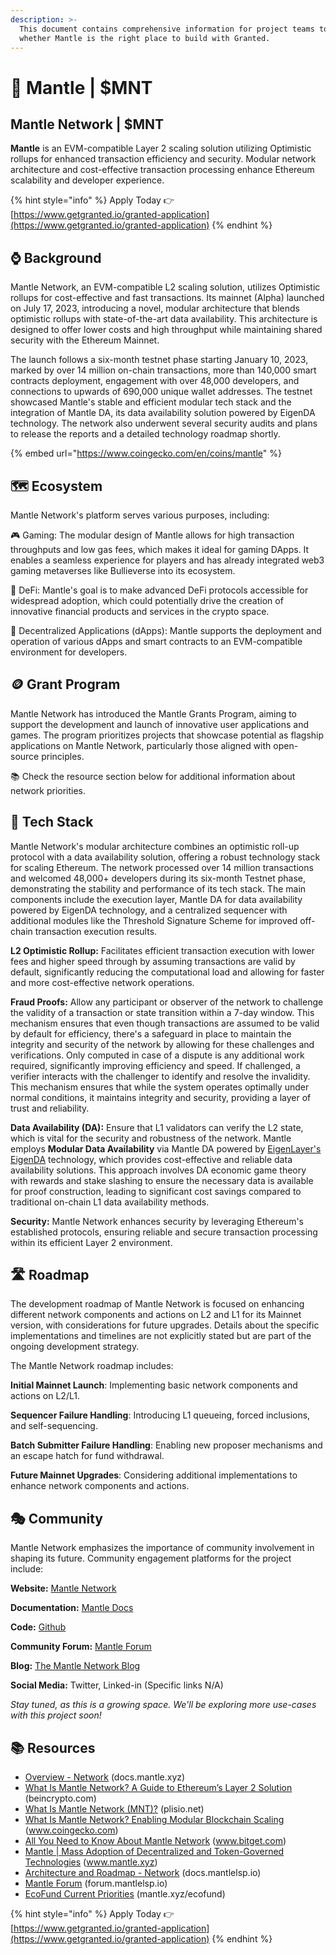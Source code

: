 ```yaml
---
description: >-
  This document contains comprehensive information for project teams to know
  whether Mantle is the right place to build with Granted.
---
```


# 🐩 Mantle | $MNT

## Mantle Network | $MNT

**Mantle** is an EVM-compatible Layer 2 scaling solution utilizing Optimistic rollups for enhanced transaction efficiency and security. Modular network architecture and cost-effective transaction processing enhance Ethereum scalability and developer experience.

{% hint style="info" %}
Apply Today 👉 [https://www.getgranted.io/granted-application](https://www.getgranted.io/granted-application)
{% endhint %}

## ⌚️ Background

Mantle Network, an EVM-compatible L2 scaling solution, utilizes Optimistic rollups for cost-effective and fast transactions. Its mainnet (Alpha) launched on July 17, 2023, introducing a novel, modular architecture that blends optimistic rollups with state-of-the-art data availability. This architecture is designed to offer lower costs and high throughput while maintaining shared security with the Ethereum Mainnet.&#x20;

The launch follows a six-month testnet phase starting January 10, 2023, marked by over 14 million on-chain transactions, more than 140,000 smart contracts deployment, engagement with over 48,000 developers, and connections to upwards of 690,000 unique wallet addresses. The testnet showcased Mantle's stable and efficient modular tech stack and the integration of Mantle DA, its data availability solution powered by EigenDA technology. The network also underwent several security audits and plans to release the reports and a detailed technology roadmap shortly.

{% embed url="https://www.coingecko.com/en/coins/mantle" %}

## 🗺️ Ecosystem

Mantle Network's platform serves various purposes, including:

🎮 Gaming: The modular design of Mantle allows for high transaction throughputs and low gas fees, which makes it ideal for gaming DApps. It enables a seamless experience for players and has already integrated web3 gaming metaverses like Bullieverse into its ecosystem.

🏦 DeFi: Mantle's goal is to make advanced DeFi protocols accessible for widespread adoption, which could potentially drive the creation of innovative financial products and services in the crypto space.

📱 Decentralized Applications (dApps): Mantle supports the deployment and operation of various dApps and smart contracts to an EVM-compatible environment for developers.

## 🪙 Grant Program

Mantle Network has introduced the Mantle Grants Program, aiming to support the development and launch of innovative user applications and games. The program prioritizes projects that showcase potential as flagship applications on Mantle Network, particularly those aligned with open-source principles.&#x20;

📚 Check the resource section below for additional information about network priorities.

## 🧱 Tech Stack

Mantle Network's modular architecture combines an optimistic roll-up protocol with a data availability solution, offering a robust technology stack for scaling Ethereum. The network processed over 14 million transactions and welcomed 48,000+ developers during its six-month Testnet phase, demonstrating the stability and performance of its tech stack. The main components include the execution layer, Mantle DA for data availability powered by EigenDA technology, and a centralized sequencer with additional modules like the Threshold Signature Scheme for improved off-chain transaction execution results.

**L2 Optimistic Rollup:** Facilitates efficient transaction execution with lower fees and higher speed through by assuming transactions are valid by default, significantly reducing the computational load and allowing for faster and more cost-effective network operations.

**Fraud Proofs:** Allow any participant or observer of the network to challenge the validity of a transaction or state transition within a 7-day window. This mechanism ensures that even though transactions are assumed to be valid by default for efficiency, there's a safeguard in place to maintain the integrity and security of the network by allowing for these challenges and verifications. Only computed in case of a dispute is any additional work required, significantly improving efficiency and speed. If challenged, a verifier interacts with the challenger to identify and resolve the invalidity. This mechanism ensures that while the system operates optimally under normal conditions, it maintains integrity and security, providing a layer of trust and reliability.

**Data Availability (DA):** Ensure that L1 validators can verify the L2 state, which is vital for the security and robustness of the network. Mantle employs **Modular Data Availability** via Mantle DA powered by [EigenLayer's EigenDA](https://www.blog.eigenlayer.xyz/tag/eigenda/) technology, which provides cost-effective and reliable data availability solutions. This approach involves DA economic game theory with rewards and stake slashing to ensure the necessary data is available for proof construction, leading to significant cost savings compared to traditional on-chain L1 data availability methods.

**Security:** Mantle Network enhances security by leveraging Ethereum's established protocols, ensuring reliable and secure transaction processing within its efficient Layer 2 environment.

## 🛣️ Roadmap

The development roadmap of Mantle Network is focused on enhancing different network components and actions on L2 and L1 for its Mainnet version, with considerations for future upgrades. Details about the specific implementations and timelines are not explicitly stated but are part of the ongoing development strategy.&#x20;

The Mantle Network roadmap includes:

**Initial Mainnet Launch**: Implementing basic network components and actions on L2/L1.

**Sequencer Failure Handling**: Introducing L1 queueing, forced inclusions, and self-sequencing.

**Batch Submitter Failure Handling**: Enabling new proposer mechanisms and an escape hatch for fund withdrawal.

**Future Mainnet Upgrades**: Considering additional implementations to enhance network components and actions.

## 🎭 Community

Mantle Network emphasizes the importance of community involvement in shaping its future. Community engagement platforms for the project include:

**Website:** [Mantle Network](https://www.mantle.xyz)

**Documentation:** [Mantle Docs](https://docs.mantle.xyz)

**Code:** [Github](https://github.com/mantlenetworkio)

**Community Forum:** [Mantle Forum](https://forum.mantlelsp.io)

**Blog:** [The Mantle Network Blog](https://www.mantle.xyz/blog)

**Social Media:** Twitter, Linked-in (Specific links N/A)

_Stay tuned, as this is a growing space. We'll be exploring more use-cases with this project soon!_

## 📚 Resources

* [Overview - Network](https://docs.mantle.xyz) (docs.mantle.xyz)
* [What Is Mantle Network? A Guide to Ethereum’s Layer 2 Solution](https://beincrypto.com) (beincrypto.com)
* [What Is Mantle Network (MNT)?](https://plisio.net) (plisio.net)
* [What Is Mantle Network? Enabling Modular Blockchain Scaling](https://www.coingecko.com) (www.coingecko.com)
* [All You Need to Know About Mantle Network](https://www.bitget.com) (www.bitget.com)
* [Mantle | Mass Adoption of Decentralized and Token-Governed Technologies](https://www.mantle.xyz) (www.mantle.xyz)
* [Architecture and Roadmap - Network](https://docs.mantlelsp.io) (docs.mantlelsp.io)
* [Mantle Forum](https://forum.mantlelsp.io) (forum.mantlelsp.io)
* [EcoFund Current Priorities](https://www.mantle.xyz/ecofund) (mantle.xyz/ecofund)

{% hint style="info" %}
Apply Today 👉 [https://www.getgranted.io/granted-application](https://www.getgranted.io/granted-application)
{% endhint %}
